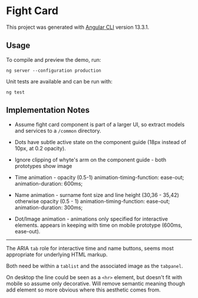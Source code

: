 # Fight Card

This project was generated with [Angular CLI](https://github.com/angular/angular-cli) version 13.3.1.

## Usage

To compile and preview the demo, run:

```
ng server --configuration production
```

Unit tests are available and can be run with:

```
ng test
```

## Implementation Notes

* Assume fight card component is part of a larger UI, so extract models and services to a `/common` directory.

* Dots have subtle active state on the component guide (18px instead of 10px, at 0.2 opacity).

* Ignore clipping of whyte's arm on the component guide - both prototypes show image

* Time animation -  opacity (0.5-1)
                    animation-timing-function: ease-out;
                    animation-duration: 600ms;

* Name animation -  surname font size and line height (30,36 - 35,42)
                    otherwise opacity (0.5 - 1)
                    animation-timing-function: ease-out;
                    animation-duration: 300ms;
                   
* Dot/Image animation - animations only specified for interactive elements.
                    appears in keeping with time on mobile prototype (600ms, ease-out). 

---

The ARIA `tab` role for interactive time and name buttons, seems most appropriate for underlying HTML markup.

Both need be within a `tablist` and the associated image as the `tabpanel`.

On desktop the line could be seen as a `<hr>` element, but doesn't fit with mobile so assume only decorative. Will remove semantic meaning though add element so more obvious where this aesthetic comes from.
